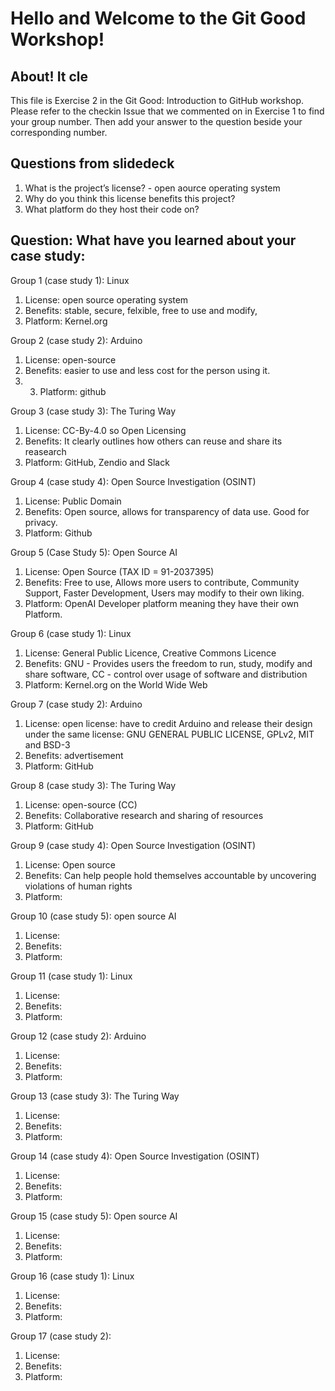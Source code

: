 # Hello and Welcome to the Git Good Workshop! 

## About! It cle

This file is Exercise 2 in the Git Good: Introduction to GitHub workshop. 
Please refer to the checkin Issue that we commented on in Exercise 1 to find your group number. Then add your answer to the question beside your corresponding number.

## Questions from slidedeck
1. What is the project’s license? - open aource operating system
2. Why do you think this license benefits this project?
3. What platform do they host their code on?

## Question: What have you learned about your case study:

Group 1 (case study 1): Linux
1. License: open source operating system
2. Benefits: stable, secure, felxible, free to use and modify, 
3. Platform: Kernel.org

Group 2 (case study 2): Arduino
1. License: open-source
2. Benefits: easier to use and less cost for the person using it.
3. 3. Platform: github

Group 3 (case study 3): The Turing Way
1. License: CC-By-4.0 so Open Licensing 
2. Benefits: It clearly outlines how others can reuse and share its reasearch
3. Platform: GitHub, Zendio and Slack

Group 4 (case study 4): Open Source Investigation (OSINT)
1. License: Public Domain
2. Benefits: Open source, allows for transparency of data use. Good for privacy.
3. Platform: Github

Group 5 (Case Study 5): Open Source AI 
1. License: Open Source (TAX ID = 91-2037395)
2. Benefits: Free to use, Allows more users to contribute, Community Support, Faster Development, Users may modify to their own liking.  
3. Platform: OpenAI Developer platform meaning they have their own Platform. 

Group 6 (case study 1): Linux
1. License: General Public Licence, Creative Commons Licence
2. Benefits: GNU - Provides users the freedom to run, study, modify and share software, CC - control over usage of software and distribution
3. Platform: Kernel.org on the World Wide Web

Group 7 (case study 2): Arduino
1. License: open license: have to credit Arduino and release their design under the same license: GNU GENERAL PUBLIC LICENSE, GPLv2, MIT and BSD-3
2. Benefits: advertisement
3. Platform: GitHub

Group 8 (case study 3): The Turing Way
1. License: open-source (CC)
2. Benefits: Collaborative research and sharing of resources
3. Platform: GitHub

Group 9 (case study 4): Open Source Investigation (OSINT)
1. License: Open source
2. Benefits: Can help people hold themselves accountable by uncovering violations of human rights
3. Platform: 

Group 10 (case study 5): open source AI
1. License: 
2. Benefits:
3. Platform: 

Group 11 (case study 1): Linux
1. License: 
2. Benefits: 
3. Platform: 

Group 12 (case study 2): Arduino
1. License: 
2. Benefits:
3. Platform: 

Group 13 (case study 3): The Turing Way
1. License: 
2. Benefits:
3. Platform: 

Group 14 (case study 4): Open Source Investigation (OSINT)
1. License: 
2. Benefits:
3. Platform: 

Group 15 (case study 5): Open source AI
1. License: 
2. Benefits:
3. Platform: 

Group 16 (case study 1): Linux
1. License: 
2. Benefits:
3. Platform: 

Group 17 (case study 2): 
1. License: 
2. Benefits:
3. Platform: 

